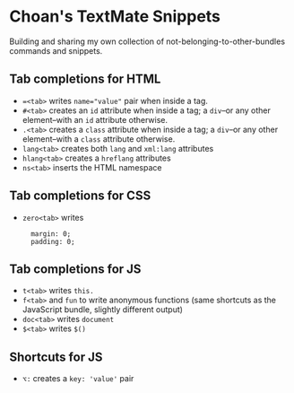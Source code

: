 # Choan's TextMate Snippets

Building and sharing my own collection of not-belonging-to-other-bundles commands and snippets.

## Tab completions for HTML

* `=<tab>` writes `name="value"` pair when inside a tag.
* `#<tab>` creates an `id` attribute when inside a tag; a `div`–or any other element–with an `id` attribute otherwise.
* `.<tab>` creates a `class` attribute when inside a tag; a `div`–or any other element–with a `class` attribute otherwise.
* `lang<tab>` creates both `lang` and `xml:lang` attributes
* `hlang<tab>` creates a `hreflang` attributes
* `ns<tab>` inserts the HTML namespace

## Tab completions for CSS

* `zero<tab>` writes
    
        margin: 0;
        padding: 0;

## Tab completions for JS

* `t<tab>` writes `this.`
* `f<tab>` and `fun` to write anonymous functions (same shortcuts as the JavaScript bundle, slightly different output)
* `doc<tab>` writes `document`
* `$<tab>` writes `$()`

## Shortcuts for JS

* `⌥:` creates a `key: 'value'` pair
